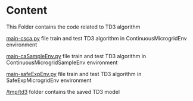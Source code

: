 # Content

This Folder contains the code related to TD3 algorithm

[main-csca.py](https://github.com/anushaihalapathirana/RL-Pymgrid-tool/blob/master/continuousActionSpace/TD3/main-csca.py) file train and test TD3 algorithm in ContinuousMicrogridEnv environment

[main-caSampleEnv.py](https://github.com/anushaihalapathirana/RL-Pymgrid-tool/blob/master/continuousActionSpace/TD3/main-caSampleEnv.py) file train and test TD3 algorithm in ContinuousMicrogridSampleEnv environment

[main-safeExpEnv.py](https://github.com/anushaihalapathirana/RL-Pymgrid-tool/blob/master/continuousActionSpace/TD3/main-safeExpEnv.py) file train and test TD3 algorithm in SafeExpMicrogridEnv environment

[/tmp/td3](https://github.com/anushaihalapathirana/RL-Pymgrid-tool/tree/master/continuousActionSpace/TD3/tmp/td3) folder contains the saved TD3 model
